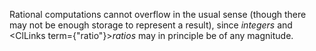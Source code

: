  



Rational computations cannot overflow in the usual sense (though there may not be enough storage to represent a result), since *integers* and <ClLinks  term={"ratio"}><i>ratios</i></ClLinks> may in principle be of any magnitude. 



